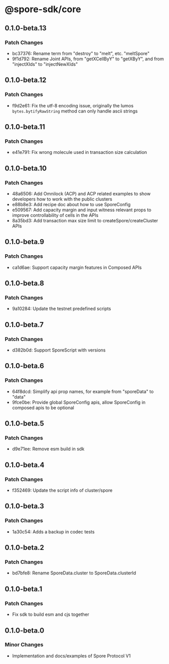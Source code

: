 # @spore-sdk/core

## 0.1.0-beta.13

### Patch Changes

- bc37376: Rename term from "destroy" to "melt", etc. "meltSpore"
- 9f1d792: Rename Joint APIs, from "getXCellByY" to "getXByY", and from "injectXIds" to "injectNewXIds"

## 0.1.0-beta.12

### Patch Changes

- f9d2e61: Fix the utf-8 encoding issue, originally the lumos `bytes.bytifyRawString` method can only handle ascii strings

## 0.1.0-beta.11

### Patch Changes

- e41e791: Fix wrong molecule used in transaction size calculation

## 0.1.0-beta.10

### Patch Changes

- 48a6506: Add Omnilock (ACP) and ACP related examples to show developers how to work with the public clusters
- e88b8e3: Add recipe doc about how to use SporeConfig
- e509567: Add capacity margin and input witness relevant props to improve controllability of cells in the APIs
- 8a35bd3: Add transaction max size limit to createSpore/createCluster APIs

## 0.1.0-beta.9

### Patch Changes

- ca1d6ae: Support capacity margin features in Composed APIs

## 0.1.0-beta.8

### Patch Changes

- 9a10284: Update the testnet predefined scripts

## 0.1.0-beta.7

### Patch Changes

- d382b0d: Support SporeScript with versions

## 0.1.0-beta.6

### Patch Changes

- 64f8dcd: Simplify api prop names, for example from "sporeData" to "data"
- 9fce0be: Provide global SporeConfig apis, allow SporeConfig in composed apis to be optional

## 0.1.0-beta.5

### Patch Changes

- d9e71ee: Remove esm build in sdk

## 0.1.0-beta.4

### Patch Changes

- f352469: Update the script info of cluster/spore

## 0.1.0-beta.3

### Patch Changes

- 1a30c54: Adds a backup in codec tests

## 0.1.0-beta.2

### Patch Changes

- bd7bfe8: Rename SporeData.cluster to SporeData.clusterId

## 0.1.0-beta.1

### Patch Changes

- Fix sdk to build esm and cjs together

## 0.1.0-beta.0

### Minor Changes

- Implementation and docs/examples of Spore Protocol V1
